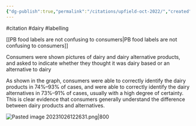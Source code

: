 ```yaml
---
{"dg-publish":true,"permalink":"/citations/upfield-oct-2022/","created":"2025-10-23T17:42:46.748+01:00","updated":"2025-10-23T18:06:08.954+01:00"}
---
```


#citation #dairy #labelling 

[[PB food labels are not confusing to consumers\|PB food labels are not confusing to consumers]]

Consumers were shown pictures of dairy and dairy alternative products, and asked to indicate whether they thought it was dairy based or an alternative to dairy 

As shown in the graph, consumers were able to correctly identify the dairy products in 74%–93% of cases, and were able to correctly identify the dairy alternatives in 73%–91% of cases, usually with a high degree of certainty. This is clear evidence that consumers generally understand the difference between dairy products and alternatives.

![Pasted image 20231026122631.png|800](/img/user/Citations/Pasted%20image%2020231026122631.png)